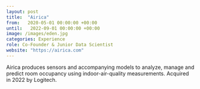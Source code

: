 ```yaml
---
layout: post
title:  "Airica"
from:   2020-05-01 00:00:00 +00:00
until:   2022-09-01 00:00:00 +00:00
image: /images/eden.jpg
categories: Experience
role: Co-Founder & Junior Data Scientist
website: "https://airica.com"
---
```

Airica produces sensors and accompanying models to analyze, manage and predict room occupancy using indoor-air-quality measurements. Acquired in 2022 by Logitech.
